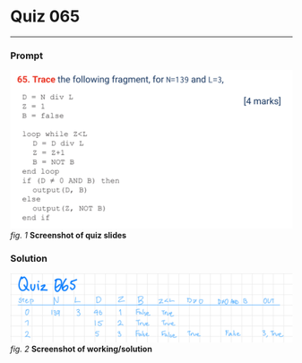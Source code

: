 # Quiz 065
<hr>

### Prompt
![](images/quiz_065_slide.png)
*fig. 1* **Screenshot of quiz slides**

### Solution
![](images/quiz_065_solution.jpeg)
*fig. 2* **Screenshot of working/solution**